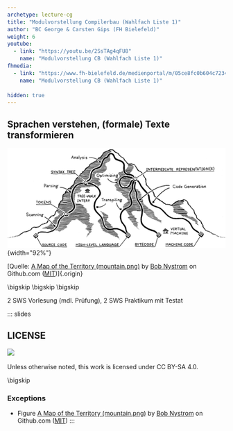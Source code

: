 ```yaml
---
archetype: lecture-cg
title: "Modulvorstellung Compilerbau (Wahlfach Liste 1)"
author: "BC George & Carsten Gips (FH Bielefeld)"
weight: 6
youtube:
  - link: "https://youtu.be/2SsTAg4qFU8"
    name: "Modulvorstellung CB (Wahlfach Liste 1)"
fhmedia:
  - link: "https://www.fh-bielefeld.de/medienportal/m/05ce8fc0b604c723475126e10c7cafd200c6742b7e044778fff30f8d8e25e5cd14d5e2eceb8af205ef0d929f5e7a56451dbfd6ac247da5fc36dc2b8042ea7b70"
    name: "Modulvorstellung CB (Wahlfach Liste 1)"

hidden: true
---
```



## Sprachen verstehen, (formale) Texte transformieren

![](https://raw.githubusercontent.com/munificent/craftinginterpreters/master/site/image/a-map-of-the-territory/mountain.png){width="92%"}

[Quelle: [A Map of the Territory (mountain.png)](https://github.com/munificent/craftinginterpreters/blob/master/site/image/a-map-of-the-territory/mountain.png) by [Bob Nystrom](https://github.com/munificent) on Github.com ([MIT](https://github.com/munificent/craftinginterpreters/blob/master/LICENSE))]{.origin}

\bigskip
\bigskip
\bigskip

2 SWS Vorlesung (mdl. Prüfung), 2 SWS Praktikum mit Testat







<!-- DO NOT REMOVE - THIS IS A LAST SLIDE TO INDICATE THE LICENSE AND POSSIBLE EXCEPTIONS (IMAGES, ...). -->
::: slides
## LICENSE
![](https://licensebuttons.net/l/by-sa/4.0/88x31.png)

Unless otherwise noted, this work is licensed under CC BY-SA 4.0.

\bigskip

### Exceptions
*   Figure [A Map of the Territory (mountain.png)](https://github.com/munificent/craftinginterpreters/blob/master/site/image/a-map-of-the-territory/mountain.png) by [Bob Nystrom](https://github.com/munificent) on Github.com ([MIT](https://github.com/munificent/craftinginterpreters/blob/master/LICENSE))
:::
